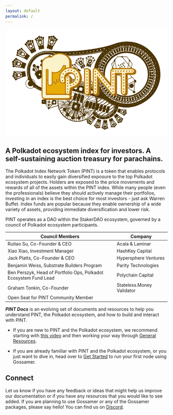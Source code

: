 ```yaml
---
layout: default
permalink: /
---
```


<div align="center">
  <img alt="PINT logo"  src="./assets/pint2.svg" width="600" />
</div>

## A Polkadot ecosystem index for investors. A self-sustaining auction treasury for parachains.

The Polkadot Index Network Token (PINT) is a token that enables protocols and individuals to easily gain diversified exposure to the top Polkadot ecosystem projects. Holders are exposed to the price movements and rewards of all of the assets within the PINT index. 
While many people (even the professionals) believe they should actively manage their portfolios, investing in an index is the best choice for most investors - just ask Warren Buffet. Index funds are popular because they enable ownership of a wide variety of assets, providing immediate diversification and lower risk. 

PINT operates as a DAO within the StakerDAO ecosystem, governed by a council of Polkadot ecosystem participants.

| Council Members                                                   | Company                   |
|-------------------------------------------------------------------|---------------------------|
| Ruitao Su, Co-Founder & CEO                                       | Acala & Laminar           |
| Xiao Xiao, Investment Manager                                     | HashKey Capital           |
| Jack Platts, Co-Founder & CEO                                     | Hypersphere Ventures      |
| Benjamin Weiss, Substrate Builders Program                        | Parity Technologies       |
| Ben Perszyk, Head of Portfolio Ops,  Polkadot Ecosystem Fund Lead | Polychain Capital         |
| Graham Tonkin, Co-Founder                                         | Stateless.Money Validator |
| Open Seat for PINT Community Member                               |                           |

***PINT Docs*** is an evolving set of documents and resources to help you understand PINT, the Polkadot ecosystem, and how to build and interact with PINT. 

- If you are new to PINT and the Polkadot ecosystem, we recommend starting with <a target="_blank" rel="noopener noreferrer" href="https://www.youtube.com/watch?v=nYkbYhM5Yfk">this video</a>  and then working your way through [General Resources](/getting-started/resources/general-resources/).

- If you are already familiar with PINT and the Polkadot ecosystem, or you just want to dive in, head over to [Get Started](/getting-started/installation) to run your first node using Gossamer.

## Connect

Let us know if you have any feedback or ideas that might help us improve our documentation or if you have any resources that you would like to see added. If you are planning to use Gossamer or any of the Gossamer packages, please say hello! You can find us on <a target="_blank" rel="noopener noreferrer" href="https://discord.gg/Xdc5xjE">Discord</a>.
